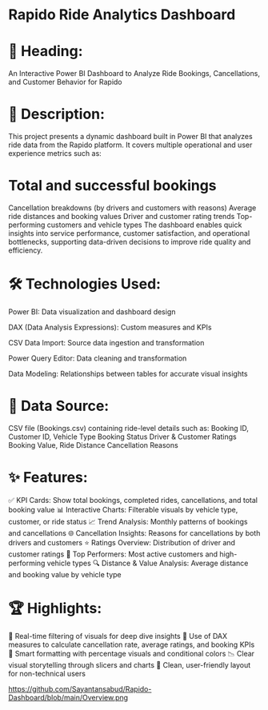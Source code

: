 # Rapido Ride Analytics Dashboard

# 🧾 Heading:
An Interactive Power BI Dashboard to Analyze Ride Bookings, Cancellations, and Customer Behavior for Rapido

# 📝 Description:
This project presents a dynamic dashboard built in Power BI that analyzes ride data from the Rapido platform. It covers multiple operational and user experience metrics such as:

# Total and successful bookings
Cancellation breakdowns (by drivers and customers with reasons)
Average ride distances and booking values
Driver and customer rating trends
Top-performing customers and vehicle types
The dashboard enables quick insights into service performance, customer satisfaction, and operational bottlenecks, supporting data-driven decisions to improve ride quality and efficiency.

# 🛠️ Technologies Used:
Power BI: Data visualization and dashboard design

DAX (Data Analysis Expressions): Custom measures and KPIs

CSV Data Import: Source data ingestion and transformation

Power Query Editor: Data cleaning and transformation

Data Modeling: Relationships between tables for accurate visual insights

# 🔗 Data Source:
CSV file (Bookings.csv) containing ride-level details such as:
Booking ID, Customer ID, Vehicle Type
Booking Status
Driver & Customer Ratings
Booking Value, Ride Distance
Cancellation Reasons

# ✨ Features:
✅ KPI Cards: Show total bookings, completed rides, cancellations, and total booking value
📊 Interactive Charts: Filterable visuals by vehicle type, customer, or ride status
📈 Trend Analysis: Monthly patterns of bookings and cancellations
🌐 Cancellation Insights: Reasons for cancellations by both drivers and customers
⭐ Ratings Overview: Distribution of driver and customer ratings
📌 Top Performers: Most active customers and high-performing vehicle types
🔍 Distance & Value Analysis: Average distance and booking value by vehicle type

# 🏆 Highlights:
🔄 Real-time filtering of visuals for deep dive insights
🧠 Use of DAX measures to calculate cancellation rate, average ratings, and booking KPIs
📌 Smart formatting with percentage visuals and conditional colors
📉 Clear visual storytelling through slicers and charts
📁 Clean, user-friendly layout for non-technical users

https://github.com/Sayantansabud/Rapido-Dashboard/blob/main/Overview.png
